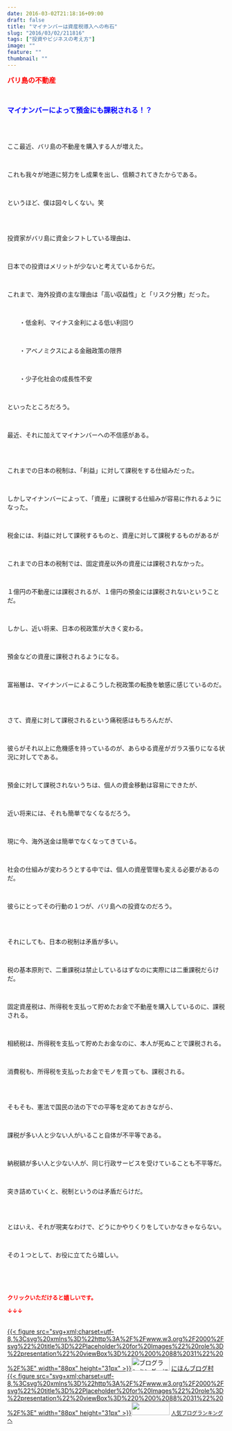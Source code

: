 ```yaml
---
date: 2016-03-02T21:18:16+09:00
draft: false
title: "マイナンバーは資産税導入への布石"
slug: "2016/03/02/211816"
tags: ["投資やビジネスの考え方"]
image: ""
feature: ""
thumbnail: ""
---
```

<p><font color="#ff0000" size="3"><strong>バリ島の不動産</strong></font></p><br/><p><font color="#0000ff" size="3"><strong>マイナンバーによって預金にも課税される！？</strong></font></p><br/><br/><p>ここ最近、バリ島の不動産を購入する人が増えた。</p><br/><p>これも我々が地道に努力をし成果を出し、信頼されてきたからである。</p><br/><p>というほど、僕は図々しくない。笑</p><br/><p><br/>投資家がバリ島に資金シフトしている理由は、</p><br/><p>日本での投資はメリットが少ないと考えているからだ。</p><br/><p>これまで、海外投資の主な理由は「高い収益性」と「リスク分散」だった。</p><br/><p>　　・低金利、マイナス金利による低い利回り</p><br/><p>　　・アベノミクスによる金融政策の限界</p><br/><p>　　・少子化社会の成長性不安</p><br/><p>といったところだろう。</p><br/><p>最近、それに加えてマイナンバーへの不信感がある。</p><br/><p><br/>これまでの日本の税制は、「利益」に対して課税をする仕組みだった。</p><br/><p>しかしマイナンバーによって、「資産」に課税する仕組みが容易に作れるようになった。</p><br/><p>税金には、利益に対して課税するものと、資産に対して課税するものがあるが</p><br/><p>これまでの日本の税制では、固定資産以外の資産には課税されなかった。</p><br/><p>１億円の不動産には課税されるが、１億円の預金には課税されないということだ。</p><br/><p>しかし、近い将来、日本の税政策が大きく変わる。</p><br/><p>預金などの資産に課税されるようになる。</p><br/><p>富裕層は、マイナンバーによるこうした税政策の転換を敏感に感じているのだ。</p><br/><br/><p>さて、資産に対して課税されるという痛税感はもちろんだが、</p><br/><p>彼らがそれ以上に危機感を持っているのが、あらゆる資産がガラス張りになる状況に対してである。</p><br/><p>預金に対して課税されないうちは、個人の資金移動は容易にできたが、</p><br/><p>近い将来には、それも簡単でなくなるだろう。</p><br/><p>現に今、海外送金は簡単でなくなってきている。</p><br/><p>社会の仕組みが変わろうとする中では、個人の資産管理も変える必要があるのだ。</p><br/><p>彼らにとってその行動の１つが、バリ島への投資なのだろう。</p><br/><p><br/>それにしても、日本の税制は矛盾が多い。</p><br/><p>税の基本原則で、二重課税は禁止しているはずなのに実際には二重課税だらけだ。</p><br/><p>固定資産税は、所得税を支払って貯めたお金で不動産を購入しているのに、課税される。</p><br/><p>相続税は、所得税を支払って貯めたお金なのに、本人が死ぬことで課税される。</p><br/><p>消費税も、所得税を支払ったお金でモノを買っても、課税される。</p><br/><p><br/>そもそも、憲法で国民の法の下での平等を定めておきながら、</p><br/><p>課税が多い人と少ない人がいること自体が不平等である。</p><br/><p>納税額が多い人と少ない人が、同じ行政サービスを受けていることも不平等だ。</p><br/><p>突き詰めていくと、税制というのは矛盾だらけだ。</p><br/><p><br/>とはいえ、それが現実なわけで、どうにかやりくりをしていかなきゃならない。</p><br/><p>その１つとして、お役に立てたら嬉しい。</p><br/><br/><br/><p><font color="#ff0000" size="2"><strong>クリックいただけると嬉しいです。<br/></strong></font></p><p><font color="#ff0000" size="2"><strong>↓↓↓</strong></font></p><p><br/><a href="http://www.blogmura.com/ranking.html" target="_blank">{{< figure src="svg+xml;charset=utf-8,%3Csvg%20xmlns%3D%22http%3A%2F%2Fwww.w3.org%2F2000%2Fsvg%22%20title%3D%22Placeholder%20for%20Images%22%20role%3D%22presentation%22%20viewBox%3D%220%200%2088%2031%22%20%2F%3E" width="88px" height="31px" >}}<noscript><img border="0" alt="ブログランキング・にほんブログ村へ" src="https://img-proxy.blog-video.jp/images?url=http%3A%2F%2Fwww.blogmura.com%2Fimg%2Fwww88_31.gif" width="88" height="31"></noscript></a> <a href="http://www.blogmura.com/ranking.html" target="_blank">にほんブログ村</a> <br/><a title="人気ブログランキングへ" href="link.php?1804582">{{< figure src="svg+xml;charset=utf-8,%3Csvg%20xmlns%3D%22http%3A%2F%2Fwww.w3.org%2F2000%2Fsvg%22%20title%3D%22Placeholder%20for%20Images%22%20role%3D%22presentation%22%20viewBox%3D%220%200%2088%2031%22%20%2F%3E" width="88px" height="31px" >}}<noscript><img border="0" src="https://blog.with2.net/img/banner/banner_22.gif" width="88" height="31"></noscript></a> <a style="FONT-SIZE: 12px" href="link.php?1804582">人気ブログランキングへ</a> </p>

